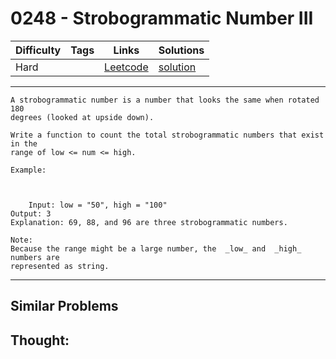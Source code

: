 # 0248 - Strobogrammatic Number III

Difficulty  | Tags | Links | Solutions
----------- | ---- | ----- | -----
Hard |  | [Leetcode](https://leetcode.com/problems/strobogrammatic-number-iii) | [solution](https://leetcode.com/problems/strobogrammatic-number-iii/solution/)


-----------

```
A strobogrammatic number is a number that looks the same when rotated 180
degrees (looked at upside down).

Write a function to count the total strobogrammatic numbers that exist in the
range of low <= num <= high.

Example:



    Input: low = "50", high = "100"Output: 3 Explanation: 69, 88, and 96 are three strobogrammatic numbers.

Note:
Because the range might be a large number, the  _low_ and  _high_  numbers are
represented as string.
```

-----------


## Similar Problems




## Thought:
